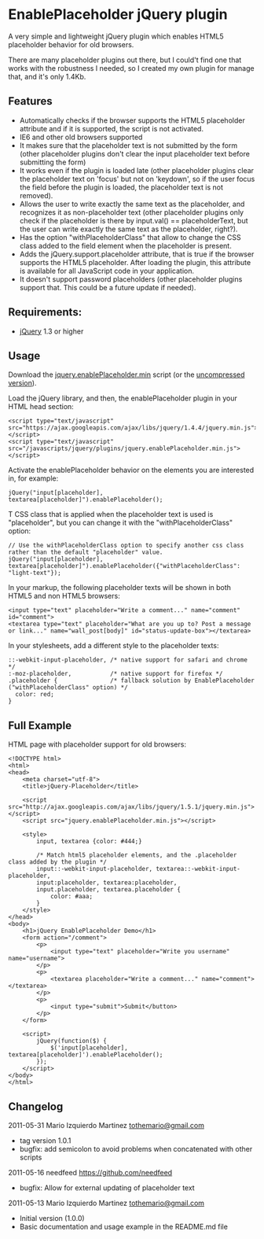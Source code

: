 EnablePlaceholder jQuery plugin
===============================

A very simple and lightweight jQuery plugin which enables HTML5 placeholder behavior for old browsers.

There are many placeholder plugins out there, but I could't find one that works with the robustness I needed, so I created my own plugin for manage that, and it's only 1.4Kb.


## Features ##

 * Automatically checks if the browser supports the HTML5 placeholder attribute and if it is supported, the script is not activated.
 * IE6 and other old browsers supported
 * It makes sure that the placeholder text is not submitted by the form (other placeholder plugins don't clear the input placeholder text before submitting the form)
 * It works even if the plugin is loaded late (other placeholder plugins clear the placeholder text on 'focus' but not on 'keydown', so if the user focus the field before the plugin is loaded, the placeholder text is not removed).
 * Allows the user to write exactly the same text as the placeholder, and recognizes it as non-placeholder text (other placeholder plugins only check if the placeholder is there by input.val() == placeholderText, but the user can write exactly the same text as the placeholder, right?).
 * Has the option "withPlaceholderClass" that allow to change the CSS class added to the field element when the placeholder is present.
 * Adds the jQuery.support.placeholder attribute, that is true if the browser supports the HTML5 placeholder. After loading the plugin, this attribute is available for all JavaScript code in your application.
 * It doesn't support password placeholders (other placeholder plugins support that. This could be a future update if needed).


## Requirements: ##

  * [jQuery](http://jquery.com/) 1.3 or higher


## Usage ##

Download the [jquery.enablePlaceholder.min](https://github.com/marioizquierdo/enablePlaceholder/raw/master/jquery.enablePlaceholder.min.js) script (or the [uncompressed version](https://github.com/marioizquierdo/enablePlaceholder/raw/master/jquery.enablePlaceholder.js)).

Load the jQuery library, and then, the enablePlaceholder plugin in your HTML head section:

    <script type="text/javascript" src="https://ajax.googleapis.com/ajax/libs/jquery/1.4.4/jquery.min.js"></script>
    <script type="text/javascript" src="/javascripts/jquery/plugins/jquery.enablePlaceholder.min.js"></script>

Activate the enablePlaceholder behavior on the elements you are interested in, for example:

    jQuery("input[placeholder], textarea[placeholder]").enablePlaceholder();
    
T CSS class that is applied when the placeholder text is used is "placeholder", but you can change it with the "withPlaceholderClass" option:
    
    // Use the withPlaceholderClass option to specify another css class rather than the default "placeholder" value.
    jQuery("input[placeholder], textarea[placeholder]").enablePlaceholder({"withPlaceholderClass": "light-text"});
    
In your markup, the following placeholder texts will be shown in both HTML5 and non HTML5 browsers:

    <input type="text" placeholder="Write a comment..." name="comment" id="comment">
    <textarea type="text" placeholder="What are you up to? Post a message or link..." name="wall_post[body]" id="status-update-box"></textarea>
    
In your stylesheets, add a different style to the placeholder texts:

    ::-webkit-input-placeholder, /* native support for safari and chrome */
    :-moz-placeholder,           /* native support for firefox */
    .placeholder {               /* fallback solution by EnablePlaceholder ("withPlaceholderClass" option) */
      color: red;
    }
                   

## Full Example ##

HTML page with placeholder support for old browsers:

    <!DOCTYPE html>
    <html>
    <head>
        <meta charset="utf-8">
        <title>jQuery-Placeholder</title>
        
        <script src="http://ajax.googleapis.com/ajax/libs/jquery/1.5.1/jquery.min.js"></script>
        <script src="jquery.enablePlaceholder.min.js"></script>
        
        <style>
            input, textarea {color: #444;}
        
            /* Match html5 placeholder elements, and the .placeholder class added by the plugin */
            input::-webkit-input-placeholder, textarea::-webkit-input-placeholder,
            input:placeholder, textarea:placeholder,
            input.placeholder, textarea.placeholder {
                color: #aaa;
            }
        </style>
    </head>
    <body>
        <h1>jQuery EnablePlaceholder Demo</h1>
        <form action="/comment">
            <p>
                <input type="text" placeholder="Write you username" name="username">
            </p>
            <p>
                <textarea placeholder="Write a comment..." name="comment"></textarea>
            </p>
            <p>
                <input type="submit">Submit</button>
            </p>
        </form>
        
        <script>
            jQuery(function($) { 
                $('input[placeholder], textarea[placeholder]').enablePlaceholder();
            });
        </script>
    </body>
    </html>
    
## Changelog ##

2011-05-31  Mario Izquierdo Martinez <tothemario@gmail.com>

  * tag version 1.0.1
  * bugfix: add semicolon to avoid problems when concatenated with other scripts

2011-05-16  needfeed <https://github.com/needfeed>

  * bugfix: Allow for external updating of placeholder text

2011-05-13  Mario Izquierdo Martinez <tothemario@gmail.com>

  * Initial version (1.0.0)
  * Basic documentation and usage example in the README.md file
  
